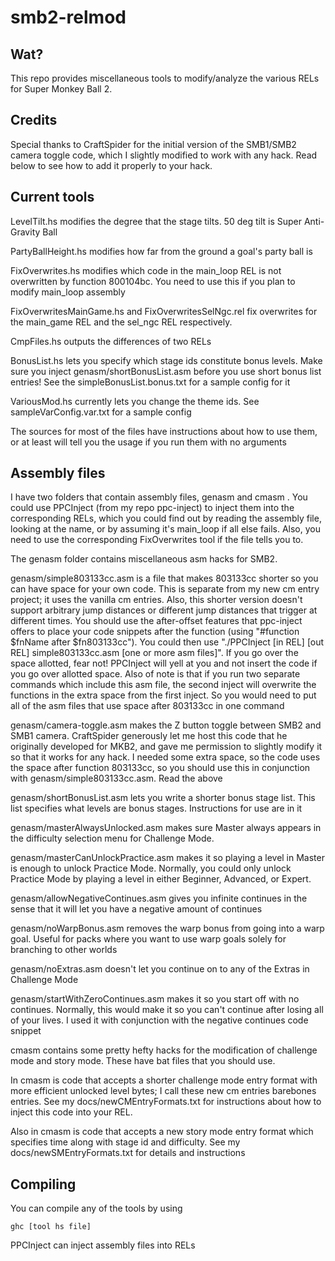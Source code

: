 # smb2-relmod

## Wat?
This repo provides miscellaneous tools to modify/analyze the various RELs for Super Monkey Ball 2. 

## Credits
Special thanks to CraftSpider for the initial version of the SMB1/SMB2 camera toggle code, which I slightly modified to work with any hack. Read below to see how to add it properly to your hack.

## Current tools

LevelTilt.hs modifies the degree that the stage tilts. 50 deg tilt is Super Anti-Gravity Ball

PartyBallHeight.hs modifies how far from the ground a goal's party ball is

FixOverwrites.hs modifies which code in the main_loop REL is not overwritten by function 800104bc.
You need to use this if you plan to modify main_loop assembly

FixOverwritesMainGame.hs and FixOverwritesSelNgc.rel fix overwrites for the main_game REL and the sel_ngc REL respectively.

CmpFiles.hs outputs the differences of two RELs

BonusList.hs lets you specify which stage ids constitute bonus levels. Make sure you inject genasm/shortBonusList.asm before you use short bonus list entries! See the simpleBonusList.bonus.txt for a sample config for it

VariousMod.hs currently lets you change the theme ids. See sampleVarConfig.var.txt for a sample config

The sources for most of the files have instructions about how to use them, or at least will tell you the usage if you run them with no arguments

## Assembly files

I have two folders that contain assembly files, genasm and cmasm . You could use PPCInject (from my repo ppc-inject) to inject them into the corresponding RELs, which you could find out by reading the assembly file, looking at the name, or by assuming it's main_loop if all else fails. Also, you need to use the corresponding FixOverwrites tool if the file tells you to.

The genasm folder contains miscellaneous asm hacks for SMB2. 

genasm/simple803133cc.asm is a file that makes 803133cc shorter so you can have space for your own code. This is separate from my new cm entry project; it uses the vanilla cm entries. Also, this shorter version doesn't support arbitrary jump distances or different jump distances that trigger at different times. You should use the after-offset features that ppc-inject offers to place your code snippets after the function (using "#function $fnName after $fn803133cc"). You could then use "./PPCInject \[in REL\] \[out REL\] simple803133cc.asm [one or more asm files]". If you go over the space allotted, fear not! PPCInject will yell at you and not insert the code if you go over allotted space. Also of note is that if you run two separate commands which include this asm file, the second inject will overwrite the functions in the extra space from the first inject. So you would need to put all of the asm files that use space after 803133cc in one command

genasm/camera-toggle.asm makes the Z button toggle between SMB2 and SMB1 camera. CraftSpider generously let me host this code that he originally developed for MKB2, and gave me permission to slightly modify it so that it works for any hack. I needed some extra space, so the code uses the space after function 803133cc, so you should use this in conjunction with genasm/simple803133cc.asm. Read the above

genasm/shortBonusList.asm lets you write a shorter bonus stage list. This list specifies what levels are bonus stages. Instructions for use are in it

genasm/masterAlwaysUnlocked.asm makes sure Master always appears in the difficulty selection menu for Challenge Mode. 

genasm/masterCanUnlockPractice.asm makes it so playing a level in Master is enough to unlock Practice Mode. Normally, you could only unlock Practice Mode by playing a level in either Beginner, Advanced, or Expert.

genasm/allowNegativeContinues.asm gives you infinite continues in the sense that it will let you have a negative amount of continues

genasm/noWarpBonus.asm removes the warp bonus from going into a warp goal. Useful for packs where you want to use warp goals solely for branching to other worlds

genasm/noExtras.asm doesn't let you continue on to any of the Extras in Challenge Mode

genasm/startWithZeroContinues.asm makes it so you start off with no continues. Normally, this would make it so you can't continue after losing all of your lives. I used it with conjunction with the negative continues code snippet


cmasm contains some pretty hefty hacks for the modification of challenge mode and story mode. These have bat files that you should use.

In cmasm is code that accepts a shorter challenge mode entry format with more efficient unlocked level bytes; I call these new cm entries barebones entries. See my docs/newCMEntryFormats.txt for instructions about how to inject this code into your REL.

Also in cmasm is code that accepts a new story mode entry format which specifies time along with stage id and difficulty. See my docs/newSMEntryFormats.txt for details and instructions


## Compiling

You can compile any of the tools by using
```
ghc [tool hs file]
```

PPCInject can inject assembly files into RELs
